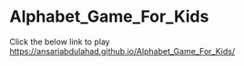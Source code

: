 # Alphabet_Game_For_Kids

Click the below link to play
https://ansariabdulahad.github.io/Alphabet_Game_For_Kids/
